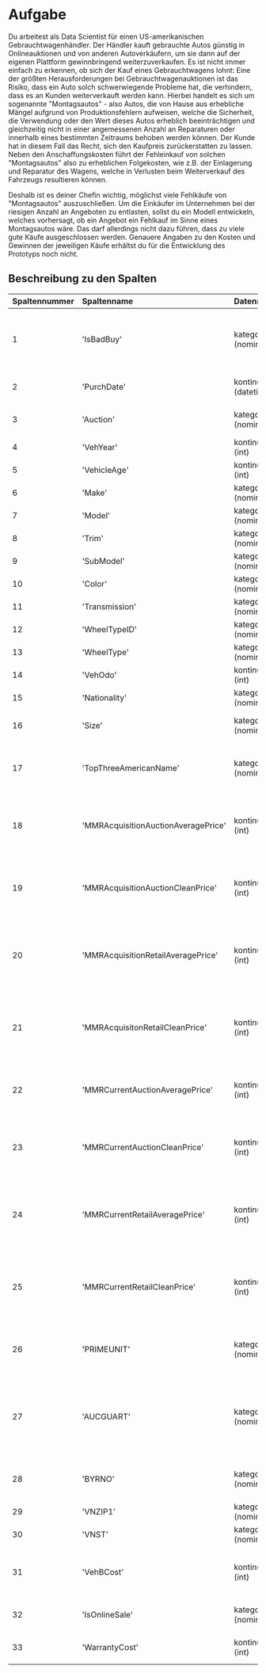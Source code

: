 # Aufgabe
Du arbeitest als Data Scientist für einen US-amerikanischen Gebrauchtwagenhändler. Der Händler kauft gebrauchte Autos günstig in Onlineauktionen und von anderen Autoverkäufern, um sie dann auf der eigenen Plattform gewinnbringend weiterzuverkaufen. Es ist nicht immer einfach zu erkennen, ob sich der Kauf eines Gebrauchtwagens lohnt: Eine der größten Herausforderungen bei Gebrauchtwagenauktionen ist das Risiko, dass ein Auto solch schwerwiegende Probleme hat, die verhindern, dass es an Kunden weiterverkauft werden kann. Hierbei handelt es sich um sogenannte "Montagsautos" - also Autos, die von Hause aus erhebliche Mängel aufgrund von Produktionsfehlern aufweisen, welche die Sicherheit, die Verwendung oder den Wert dieses Autos erheblich beeinträchtigen und gleichzeitig nicht in einer angemessenen Anzahl an Reparaturen oder innerhalb eines bestimmten Zeitraums behoben werden können. Der Kunde hat in diesem Fall das Recht, sich den Kaufpreis zurückerstatten zu lassen. Neben den Anschaffungskosten führt der Fehleinkauf von solchen "Montagsautos" also zu erheblichen Folgekosten, wie z.B. der Einlagerung und Reparatur des Wagens, welche in Verlusten beim Weiterverkauf des Fahrzeugs resultieren können.

Deshalb ist es deiner Chefin wichtig, möglichst viele Fehlkäufe von "Montagsautos" auszuschließen. Um die Einkäufer im Unternehmen bei der riesigen Anzahl an Angeboten zu entlasten, sollst du ein Modell entwickeln, welches vorhersagt, ob ein Angebot ein Fehlkauf im Sinne eines Montagsautos wäre. Das darf allerdings nicht dazu führen, dass zu viele gute Käufe ausgeschlossen werden. Genauere Angaben zu den Kosten und Gewinnen der jeweiligen Käufe erhältst du für die Entwicklung des Prototyps noch nicht.

## Beschreibung zu den Spalten

| Spaltennummer | Spaltenname                         | Datenniveau               | Beschreibung                                                                                                                                                         |
| :------------ | :---------------------------------- | :------------------------ | :------------------------------------------------------------------------------------------------------------------------------------------------------------------- |
| 1             | 'IsBadBuy'                          | kategorisch (nominal)     | Identifiziert, ob das ersteigerte Fahrzeug ein "Montagsauto" und somit ein Fehlkauf war (0= kein Montagsauto, 1= Montagsauto)                                        |
| 2             | 'PurchDate'                         | kontinuierlich (datetime) | Das Datum, an dem das Fahrzeug bei der Auktion gekauft wurde                                                                                                         |
| 3             | 'Auction'                           | kategorisch (nominal)     | Auktionsanbieter, bei dem das Fahrzeug gekauft wurde                                                                                                                 |
| 4             | 'VehYear'                           | kontinuierlich (int)      | Baujahr des Fahrzeugs                                                                                                                                                |
| 5             | 'VehicleAge'                        | kontinuierlich (int)      | Alter des Autos zum Zeitpunkt der Auktion                                                                                                                            |
| 6             | 'Make'                              | kategorisch (nominal)     | Fahrzeughersteller                                                                                                                                                   |
| 7             | 'Model'                             | kategorisch (nominal)     | Fahrzeugmodell                                                                                                                                                       |
| 8             | 'Trim'                              | kategorisch (nominal)     | Fahrzeugausstattung                                                                                                                                                  |
| 9             | 'SubModel'                          | kategorisch (nominal)     | Fahrzeug-Submodell                                                                                                                                                   |
| 10            | 'Color'                             | kategorisch (nominal)     | Fahrzeugfarbe                                                                                                                                                        |
| 11            | 'Transmission'                      | kategorisch (nominal)     | Fahrzeug-Getriebeart (Automatik, Manuell)                                                                                                                            |
| 12            | 'WheelTypeID'                       | kategorisch (nominal)     | Die Typ-ID der Felgen                                                                                                                                                |
| 13            | 'WheelType'                         | kategorisch (nominal)     | Art der Felgen                                                                                                                                                       |
| 14            | 'VehOdo'                            | kontinuierlich (int)      | Meilenstand des Fahrzeugs                                                                                                                                            |
| 15            | 'Nationality'                       | kategorisch (nominal)     | Das Land des Herstellers                                                                                                                                             |
| 16            | 'Size'                              | kategorisch (nominal)     | Die Größenklasse des Fahrzeugs (Kompakt, SUV, etc.)                                                                                                                  |
| 17            | 'TopThreeAmericanName'              | kategorisch (nominal)     | Identifiziert, ob der Hersteller einer der drei führenden amerikanischen Hersteller ist.                                                                             |
| 18            | 'MMRAcquisitionAuctionAveragePrice' | kontinuierlich (int)      | Anschaffungspreis in US-Dollar für dieses Fahrzeug im durchschnittlichen Zustand zum Zeitpunkt des Kaufs                                                             |
| 19            | 'MMRAcquisitionAuctionCleanPrice'   | kontinuierlich (int)      | Anschaffungspreis in US-Dollar für dieses Fahrzeug im überdurchschnittlichen Zustand zum Zeitpunkt des Kaufs                                                         |
| 20            | 'MMRAcquisitionRetailAveragePrice'  | kontinuierlich (int)      | Anschaffungspreis in US-Dollar für dieses Fahrzeug im Einzelhandel im durchschnittlichen Zustand zum Zeitpunkt des Kaufs                                             |
| 21            | 'MMRAcquisitonRetailCleanPrice'     | kontinuierlich (int)      | Anschaffungspreis in US-Dollar für dieses Fahrzeug im Einzelhandel in überdurchschnittlichem Zustand zum Zeitpunkt des Kaufs                                         |
| 22            | 'MMRCurrentAuctionAveragePrice'     | kontinuierlich (int)      | Anschaffungspreis in US-Dollar für dieses Fahrzeug im Durchschnittszustand zum aktuellen Tag                                                                         |
| 23            | 'MMRCurrentAuctionCleanPrice'       | kontinuierlich (int)      | Anschaffungspreis in US-Dollar für dieses Fahrzeug im überdurchschnittlichen Zustand zum aktuellen Tag                                                               |
| 24            | 'MMRCurrentRetailAveragePrice'      | kontinuierlich (int)      | Anschaffungspreis in US-Dollar für dieses Fahrzeug im Einzelhandel im durchschnittlichen Zustand zum aktuellen Tag                                                   |
| 25            | 'MMRCurrentRetailCleanPrice'        | kontinuierlich (int)      | Anschaffungspreis in US-Dollar für dieses Fahrzeug im Einzelhandel im überdurchschnittlichen Zustand zum aktuellen Tag                                               |
| 26            | 'PRIMEUNIT'                         | kategorisch (nominal)     | Identifiziert, ob das Fahrzeug eine höhere Nachfrage als ein Standardkauf haben würde                                                                                |
| 27            | 'AUCGUART'                          | kategorisch (nominal)     | Das Garantielevel, der Versteigerungsplattform, das für das Fahrzeug gegeben wird ('GREEN' - Garantie vorhanden, 'YELLOW' - Garantie unklar, 'RED' - keine Garantie) |
| 28            | 'BYRNO'                             | kategorisch (nominal)     | Eindeutige Nummer, die dem Käufer zugewiesen wird, der das Fahrzeug gekauft hat                                                                                      |
| 29            | 'VNZIP1'                            | kategorisch (nominal)     | Postleitzahl, wo das Auto gekauft wurde                                                                                                                              |
| 30            | 'VNST'                              | kategorisch (nominal)     | Staat, in dem das Auto gekauft wurde                                                                                                                                 |
| 31            | 'VehBCost'                          | kontinuierlich (int)      | Anschaffungskosten in US-Dollar, die für das Fahrzeug zum Zeitpunkt des Kaufs bezahlt wurden                                                                         |
| 32            | 'IsOnlineSale'                      | kategorisch (nominal)     | Identifiziert, ob das Fahrzeug ursprünglich online gekauft wurde                                                                                                     |
| 33            | 'WarrantyCost'                      | kontinuierlich (int)      | Kosten der Garantie für eine Laufzeit von 36 Monaten                                                                                                                 |

